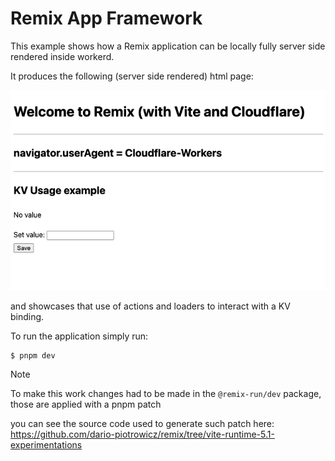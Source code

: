 # Remix App Framework

This example shows how a Remix application can be locally fully server side rendered inside workerd.

It produces the following (server side rendered) html page:

![screenshot of the application](./app.png)

and showcases that use of actions and loaders to interact with a KV binding.

To run the application simply run:

```sh
$ pnpm dev
```

> [!NOTE]
>
> To make this work changes had to be made in the `@remix-run/dev` package, those are applied with a pnpm patch
>
> you can see the source code used to generate such patch here: https://github.com/dario-piotrowicz/remix/tree/vite-runtime-5.1-experimentations

